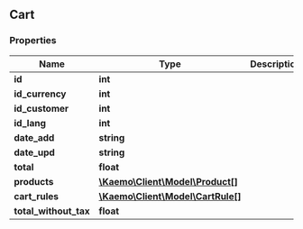 ## Cart

### Properties
Name | Type | Description | Notes
------------ | ------------- | ------------- | -------------
**id** | **int** |  | [optional] 
**id_currency** | **int** |  | [optional] 
**id_customer** | **int** |  | [optional] 
**id_lang** | **int** |  | [optional] 
**date_add** | **string** |  | [optional] 
**date_upd** | **string** |  | [optional] 
**total** | **float** |  | [optional] 
**products** | [**\Kaemo\Client\Model\Product[]**](#Product) |  | [optional] 
**cart_rules** | [**\Kaemo\Client\Model\CartRule[]**](#CartRule) |  | [optional] 
**total_without_tax** | **float** |  | [optional] 


